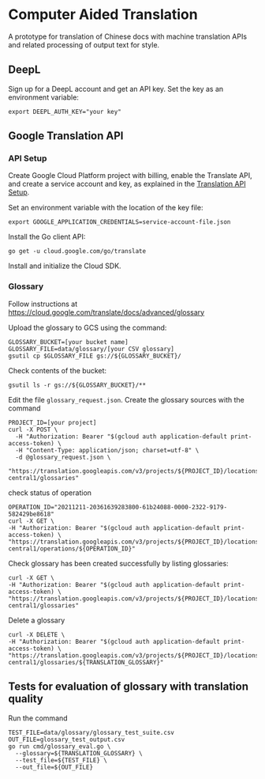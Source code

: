 # Computer Aided Translation

A prototype for translation of Chinese docs with machine translation APIs and
related processing of output text for style.

## DeepL

Sign up for a DeepL account and get an API key. Set the key as an environment
variable:

```shell
export DEEPL_AUTH_KEY="your key"
```

## Google Translation API

### API Setup
Create Google Cloud Platform project with billing, enable the Translate API, and
create a service account and key, as explained in the
[Translation API Setup](https://cloud.google.com/translate/docs/setup).

Set an environment variable with the location of the key file:

```shell
export GOOGLE_APPLICATION_CREDENTIALS=service-account-file.json
```

Install the Go client API:
```shell
go get -u cloud.google.com/go/translate
```

Install and initialize the Cloud SDK.

### Glossary

Follow instructions at
https://cloud.google.com/translate/docs/advanced/glossary

Upload the glossary to GCS using the command:

```shell
GLOSSARY_BUCKET=[your bucket name]
GLOSSARY_FILE=data/glossary/[your CSV glossary]
gsutil cp $GLOSSARY_FILE gs://${GLOSSARY_BUCKET}/
```

Check contents of the bucket:

```shell
gsutil ls -r gs://${GLOSSARY_BUCKET}/**
```

Edit the file `glossary_request.json`. Create the glossary sources with the
command

```shell
PROJECT_ID=[your project]
curl -X POST \
  -H "Authorization: Bearer "$(gcloud auth application-default print-access-token) \
  -H "Content-Type: application/json; charset=utf-8" \
  -d @glossary_request.json \
  "https://translation.googleapis.com/v3/projects/${PROJECT_ID}/locations/us-central1/glossaries"
```

check status of operation

```shell
OPERATION_ID="20211211-20361639283800-61b24088-0000-2322-9179-582429be8618"
curl -X GET \
-H "Authorization: Bearer "$(gcloud auth application-default print-access-token) \
"https://translation.googleapis.com/v3/projects/${PROJECT_ID}/locations/us-central1/operations/${OPERATION_ID}"
```

Check glossary has been created successfully by listing glossaries:

```shell
curl -X GET \
-H "Authorization: Bearer "$(gcloud auth application-default print-access-token) \
"https://translation.googleapis.com/v3/projects/${PROJECT_ID}/locations/us-central1/glossaries"
```

Delete a glossary

```shell
curl -X DELETE \
-H "Authorization: Bearer "$(gcloud auth application-default print-access-token) \
"https://translation.googleapis.com/v3/projects/${PROJECT_ID}/locations/us-central1/glossaries/${TRANSLATION_GLOSSARY}"
```

## Tests for evaluation of glossary with translation quality

Run the command

```shell
TEST_FILE=data/glossary/glossary_test_suite.csv
OUT_FILE=glossary_test_output.csv
go run cmd/glossary_eval.go \
  --glossary=${TRANSLATION_GLOSSARY} \
  --test_file=${TEST_FILE} \
  --out_file=${OUT_FILE}
```
